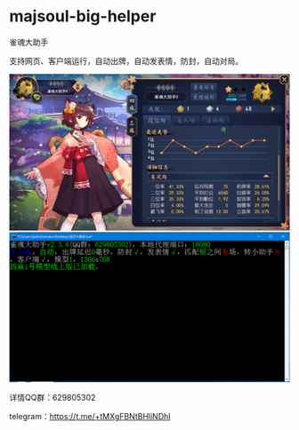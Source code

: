 # majsoul-big-helper
雀魂大助手

支持网页、客户端运行，自动出牌，自动发表情，防封，自动对局。


![启动截图](大助手0雀杰1.png)
![启动截图](大助手启动截图.png)


详情QQ群：629805302  

telegram：https://t.me/+tMXgFBNtBHliNDhl
